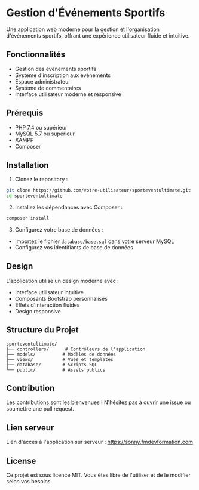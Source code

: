 # Gestion d'Événements Sportifs

Une application web moderne pour la gestion et l'organisation d'événements sportifs, offrant une expérience utilisateur fluide et intuitive.

## Fonctionnalités

- Gestion des événements sportifs
- Système d'inscription aux événements
- Espace administrateur
- Système de commentaires
- Interface utilisateur moderne et responsive

## Prérequis

- PHP 7.4 ou supérieur
- MySQL 5.7 ou supérieur
- XAMPP
- Composer

## Installation

1. Clonez le repository :
```bash
git clone https://github.com/votre-utilisateur/sporteventultimate.git
cd sporteventultimate
```

2. Installez les dépendances avec Composer :
```bash
composer install
```

3. Configurez votre base de données :
- Importez le fichier `database/base.sql` dans votre serveur MySQL
- Configurez vos identifiants de base de données

## Design

L'application utilise un design moderne avec :
- Interface utilisateur intuitive
- Composants Bootstrap personnalisés
- Effets d'interaction fluides
- Design responsive

## Structure du Projet

```
sporteventultimate/
├── controllers/      # Contrôleurs de l'application
├── models/          # Modèles de données
├── views/           # Vues et templates
├── database/        # Scripts SQL
└── public/          # Assets publics
```

## Contribution

Les contributions sont les bienvenues ! N'hésitez pas à ouvrir une issue ou soumettre une pull request.

## Lien serveur 

Lien d'accès à l'application sur serveur : https://sonny.fmdevformation.com 

## License

Ce projet est sous licence MIT. Vous êtes libre de l'utiliser et de le modifier selon vos besoins.
